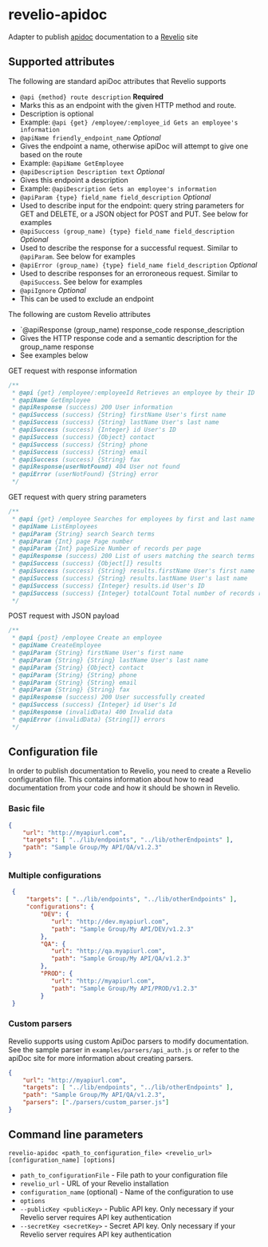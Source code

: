 # revelio-apidoc
Adapter to publish [apidoc](https://github.com/apidoc/apidoc) documentation to a [Revelio](https://www.getrevelio.com) site

## Supported attributes

The following are standard apiDoc attributes that Revelio supports
- `@api {method} route description` **Required**
 - Marks this as an endpoint with the given HTTP method and route.
 - Description is optional
 - Example: `@api {get} /employee/:employee_id Gets an employee's information`
- `@apiName friendly_endpoint_name` *Optional*
 - Gives the endpoint a name, otherwise apiDoc will attempt to give one based on the route
 - Example: `@apiName GetEmployee`
- `@apiDescription Description text` *Optional*
 - Gives this endpoint a description
 - Example: `@apiDescription Gets an employee's information`
- `@apiParam {type} field_name field_description` *Optional*
 - Used to describe input for the endpoint: query string parameters for GET and DELETE, or
 a JSON object for POST and PUT. See below for examples
- `@apiSuccess (group_name) {type} field_name field_description` *Optional*
 - Used to describe the response for a successful request. Similar to `@apiParam`. See below for examples
- `@apiError (group_name) {type} field_name field_description` *Optional*
 - Used to describe responses for an erroroneous request. Similar to `@apiSuccess`. See below for examples
- `@apiIgnore` *Optional*
 - This can be used to exclude an endpoint

The following are custom Revelio attributes
- `@apiResponse (group_name) response_code response_description
 - Gives the HTTP response code and a semantic description for the group_name response
 - See examples below

GET request with response information
```javascript
/**
 * @api {get} /employee/:employeeId Retrieves an employee by their ID
 * @apiName GetEmployee
 * @apiResponse (success) 200 User information
 * @apiSuccess (success) {String} firstName User's first name
 * @apiSuccess (success) {String} lastName User's last name
 * @apiSuccess (success) {Integer} id User's ID
 * @apiSuccess (success) {Object} contact
 * @apiSuccess (success) {String} phone
 * @apiSuccess (success) {String} email
 * @apiSuccess (success) {String} fax
 * @apiResponse(userNotFound) 404 User not found
 * @apiError (userNotFound) {String} error
 */
```

GET request with query string parameters
```javascript
/**
 * @api {get} /employee Searches for employees by first and last name
 * @apiName ListEmployees
 * @apiParam {String} search Search terms
 * @apiParam {Int} page Page number
 * @apiParam {Int} pageSize Number of records per page
 * @apiResponse (success) 200 List of users matching the search terms
 * @apiSuccess (success) {Object[]} results
 * @apiSuccess (success) {String} results.firstName User's first name
 * @apiSuccess (success) {String} results.lastName User's last name
 * @apiSuccess (success) {Integer} results.id User's ID
 * @apiSuccess (success) {Integer} totalCount Total number of records returned
 */
```

POST request with JSON payload
```javascript
/**
 * @api {post} /employee Create an employee
 * @apiName CreateEmployee
 * @apiParam {String} firstName User's first name
 * @apiParam {String} {String} lastName User's last name
 * @apiParam {String} {Object} contact
 * @apiParam {String} {String} phone
 * @apiParam {String} {String} email
 * @apiParam {String} {String} fax
 * @apiResponse (success) 200 User successfully created
 * @apiSuccess (success) {Integer} id User's Id
 * @apiResponse (invalidData) 400 Invalid data
 * @apiError (invalidData) {String[]} errors
 */
```

## Configuration file

In order to publish documentation to Revelio, you need to create a Revelio configuration file.
This contains information about how to read documentation from your code and 
how it should be shown in Revelio.


### Basic file
 ```json
 {
     "url": "http://myapiurl.com",
     "targets": [ "../lib/endpoints", "../lib/otherEndpoints" ],
     "path": "Sample Group/My API/QA/v1.2.3"
 }
 ```

### Multiple configurations
```json
 {
     "targets": [ "../lib/endpoints", "../lib/otherEndpoints" ],
     "configurations": {
         "DEV": {
            "url": "http://dev.myapiurl.com",
            "path": "Sample Group/My API/DEV/v1.2.3"
         },
         "QA": {
            "url": "http://qa.myapiurl.com",
            "path": "Sample Group/My API/QA/v1.2.3"
         },
         "PROD": {
            "url": "http://myapiurl.com",
            "path": "Sample Group/My API/PROD/v1.2.3"
         }
 }
```

### Custom parsers

Revelio supports using custom ApiDoc parsers to modify documentation. See the sample parser in `examples/parsers/api_auth.js` or refer to the apiDoc 
site for more information about creating parsers.

 ```json
 {
     "url": "http://myapiurl.com",
     "targets": [ "../lib/endpoints", "../lib/otherEndpoints" ],
     "path": "Sample Group/My API/QA/v1.2.3",
     "parsers": ["./parsers/custom_parser.js"]
 }
 ```

## Command line parameters

`revelio-apidoc <path_to_configuration_file> <revelio_url> [configuration_name] [options]`

- `path_to_configurationFile` - File path to your configuration file
- `revelio_url` - URL of your Revelio installation
- `configuration_name` (optional) - Name of the configuration to use
- `options`
 - `--publicKey <publicKey>` - Public API key. Only necessary if your Revelio server requires API key authentication
 - `--secretKey <secretKey>` - Secret API key. Only necessary if your Revelio server requires API key authentication
